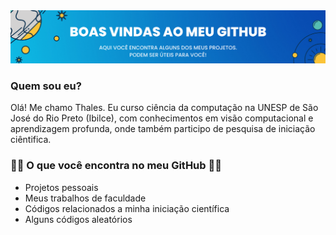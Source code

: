 <img src="imagens/banner_boas_vindas.png" alt="My cool logo"/>

### Quem sou eu?
Olá! Me chamo Thales. Eu curso ciência da computação na UNESP de São José do Rio Preto (Ibilce), com conhecimentos em visão computacional e aprendizagem profunda, onde também participo de pesquisa de iniciação ciêntifica.

###  :man_technologist: O que você encontra no meu GitHub :man_technologist:
- Projetos pessoais
- Meus trabalhos de faculdade
- Códigos relacionados a minha iniciação científica
- Alguns códigos aleatórios
